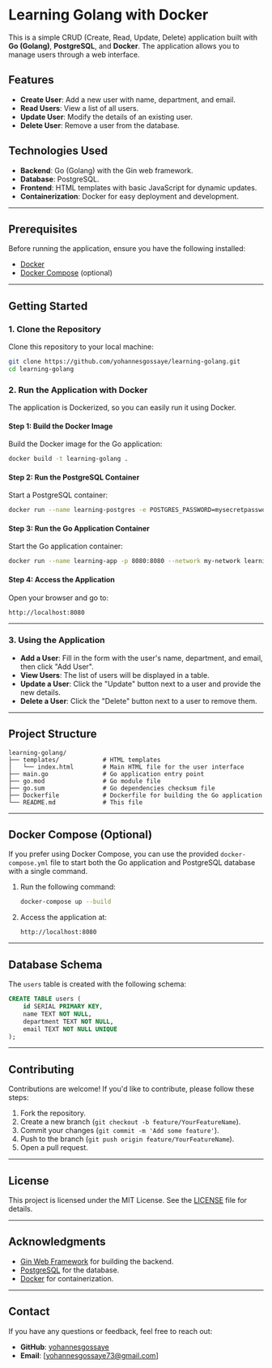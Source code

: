 # Learning Golang with Docker

This is a simple CRUD (Create, Read, Update, Delete) application built with **Go (Golang)**, **PostgreSQL**, and **Docker**. The application allows you to manage users through a web interface.

## Features
- **Create User**: Add a new user with name, department, and email.
- **Read Users**: View a list of all users.
- **Update User**: Modify the details of an existing user.
- **Delete User**: Remove a user from the database.

## Technologies Used
- **Backend**: Go (Golang) with the Gin web framework.
- **Database**: PostgreSQL.
- **Frontend**: HTML templates with basic JavaScript for dynamic updates.
- **Containerization**: Docker for easy deployment and development.

---

## Prerequisites
Before running the application, ensure you have the following installed:
- [Docker](https://www.docker.com/get-started)
- [Docker Compose](https://docs.docker.com/compose/install/) (optional)

---

## Getting Started

### 1. Clone the Repository
Clone this repository to your local machine:
```bash
git clone https://github.com/yohannesgossaye/learning-golang.git
cd learning-golang
```

### 2. Run the Application with Docker
The application is Dockerized, so you can easily run it using Docker.

#### Step 1: Build the Docker Image
Build the Docker image for the Go application:
```bash
docker build -t learning-golang .
```

#### Step 2: Run the PostgreSQL Container
Start a PostgreSQL container:
```bash
docker run --name learning-postgres -e POSTGRES_PASSWORD=mysecretpassword -e POSTGRES_DB=learningdb -d -p 5434:5432 postgres
```

#### Step 3: Run the Go Application Container
Start the Go application container:
```bash
docker run --name learning-app -p 8080:8080 --network my-network learning-golang
```

#### Step 4: Access the Application
Open your browser and go to:
```
http://localhost:8080
```

---

### 3. Using the Application
- **Add a User**: Fill in the form with the user's name, department, and email, then click "Add User".
- **View Users**: The list of users will be displayed in a table.
- **Update a User**: Click the "Update" button next to a user and provide the new details.
- **Delete a User**: Click the "Delete" button next to a user to remove them.

---

## Project Structure
```
learning-golang/
├── templates/            # HTML templates
│   └── index.html        # Main HTML file for the user interface
├── main.go               # Go application entry point
├── go.mod                # Go module file
├── go.sum                # Go dependencies checksum file
├── Dockerfile            # Dockerfile for building the Go application
└── README.md             # This file
```

---

## Docker Compose (Optional)
If you prefer using Docker Compose, you can use the provided `docker-compose.yml` file to start both the Go application and PostgreSQL database with a single command.

1. Run the following command:
   ```bash
   docker-compose up --build
   ```

2. Access the application at:
   ```
   http://localhost:8080
   ```

---

## Database Schema
The `users` table is created with the following schema:
```sql
CREATE TABLE users (
    id SERIAL PRIMARY KEY,
    name TEXT NOT NULL,
    department TEXT NOT NULL,
    email TEXT NOT NULL UNIQUE
);
```

---

## Contributing
Contributions are welcome! If you'd like to contribute, please follow these steps:
1. Fork the repository.
2. Create a new branch (`git checkout -b feature/YourFeatureName`).
3. Commit your changes (`git commit -m 'Add some feature'`).
4. Push to the branch (`git push origin feature/YourFeatureName`).
5. Open a pull request.

---

## License
This project is licensed under the MIT License. See the [LICENSE](LICENSE) file for details.

---

## Acknowledgments
- [Gin Web Framework](https://github.com/gin-gonic/gin) for building the backend.
- [PostgreSQL](https://www.postgresql.org/) for the database.
- [Docker](https://www.docker.com/) for containerization.

---

## Contact
If you have any questions or feedback, feel free to reach out:
- **GitHub**: [yohannesgossaye](https://github.com/yohannesgossaye)
- **Email**: [yohannesgossaye73@gmail.com]
```
